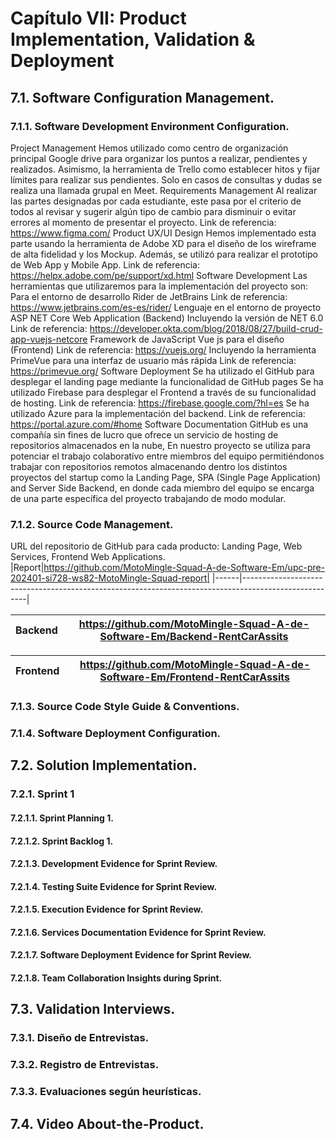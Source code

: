 # Capítulo VII: Product Implementation, Validation & Deployment

## 7.1.	Software Configuration Management.

### 7.1.1.	Software Development Environment Configuration.

Project Management
Hemos utilizado como centro de organización principal Google drive para organizar los puntos a realizar, pendientes y realizados. Asimismo, la herramienta de Trello como establecer hitos y fijar límites para realizar sus pendientes. Solo en casos de consultas y dudas se realiza una llamada grupal en Meet.
Requirements Management
Al realizar las partes designadas por cada estudiante, este pasa por el criterio de todos al revisar y sugerir algún tipo de cambio para disminuir o evitar errores al momento de presentar el proyecto.
Link de referencia: https://www.figma.com/
Product UX/UI Design
Hemos implementado esta parte usando la herramienta de Adobe XD para el diseño de los wireframe de alta fidelidad y los Mockup. Además, se utilizó para realizar el prototipo de Web App y Mobile App.
Link de referencia: https://helpx.adobe.com/pe/support/xd.html
Software Development
Las herramientas que utilizaremos para la implementación del proyecto son:
Para el entorno de desarrollo Rider de JetBrains
Link de referencia: https://www.jetbrains.com/es-es/rider/
Lenguaje en el entorno de proyecto ASP NET Core Web Application (Backend) Incluyendo la versión de NET 6.0
Link de referencia: https://developer.okta.com/blog/2018/08/27/build-crud-app-vuejs-netcore
Framework de JavaScript Vue js para el diseño (Frontend)
Link de referencia: https://vuejs.org/
Incluyendo la herramienta PrimeVue para una interfaz de usuario más rápida
Link de referencia: https://primevue.org/
Software Deployment
Se ha utilizado el GitHub para desplegar el landing page mediante la funcionalidad de GitHub pages
Se ha utilizado Firebase para desplegar el Frontend a través de su funcionalidad de hosting.
Link de referencia: https://firebase.google.com/?hl=es
Se ha utilizado Azure para la implementación del backend.
Link de referencia: https://portal.azure.com/#home
Software Documentation
GitHub es una compañía sin fines de lucro que ofrece un servicio de hosting de repositorios almacenados en la nube, En nuestro proyecto se utiliza para potenciar el trabajo colaborativo entre miembros del equipo permitiéndonos trabajar con repositorios remotos almacenando dentro los distintos proyectos del startup como la Landing Page, SPA (Single Page Application) and Server Side Backend, en donde cada miembro del equipo se encarga de una parte específica del proyecto trabajando de modo modular.

### 7.1.2.	Source Code Management.

URL del repositorio de GitHub para cada producto: Landing Page, Web Services, Frontend Web Applications.
|Report|https://github.com/MotoMingle-Squad-A-de-Software-Em/upc-pre-202401-si728-ws82-MotoMingle-Squad-report|
|------|------------------------------------------------------------------------------------------------------|

|Backend|https://github.com/MotoMingle-Squad-A-de-Software-Em/Backend-RentCarAssits|
|-------|--------------------------------------------------------------------------|

|Frontend|https://github.com/MotoMingle-Squad-A-de-Software-Em/Frontend-RentCarAssits|
|--------|---------------------------------------------------------------------------|

### 7.1.3.	Source Code Style Guide & Conventions.

### 7.1.4.	Software Deployment Configuration.

## 7.2.	Solution Implementation.

### 7.2.1.	Sprint 1

#### 7.2.1.1.	Sprint Planning 1.

#### 7.2.1.2.	Sprint Backlog 1.

#### 7.2.1.3.	Development Evidence for Sprint Review.

#### 7.2.1.4.	Testing Suite Evidence for Sprint Review.

#### 7.2.1.5.	Execution Evidence for Sprint Review.

#### 7.2.1.6.	Services Documentation Evidence for Sprint Review.

#### 7.2.1.7.	Software Deployment Evidence for Sprint Review.

#### 7.2.1.8.	Team Collaboration Insights during Sprint.

## 7.3.	Validation Interviews.

### 7.3.1.	Diseño de Entrevistas.

### 7.3.2.	Registro de Entrevistas.

### 7.3.3.	Evaluaciones según heurísticas.

## 7.4.	Video About-the-Product.
